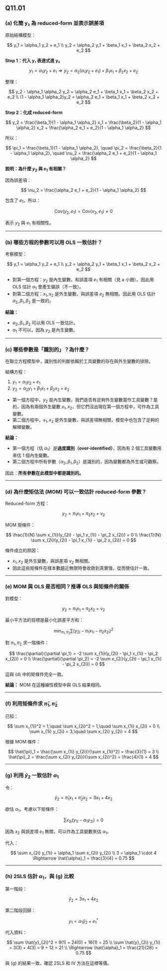 ## Q11.01

### (a) 化簡 y₂ 為 reduced-form 並表示誤差項

原始結構模型：

$$
y_1 = \alpha_1 y_2 + e_1 \\
y_2 = \alpha_2 y_1 + \beta_1 x_1 + \beta_2 x_2 + e_2
$$

**Step 1：代入 y₁ 表達式進 y₂**

$$
y_1 = \alpha_1 y_2 + e_1 
\Rightarrow y_2 = \alpha_2 (\alpha_1 y_2 + e_1) + \beta_1 x_1 + \beta_2 x_2 + e_2
$$

整理：

$$
y_2 - \alpha_1 \alpha_2 y_2 = \alpha_2 e_1 + \beta_1 x_1 + \beta_2 x_2 + e_2 \\
(1 - \alpha_1 \alpha_2)y_2 = \alpha_2 e_1 + \beta_1 x_1 + \beta_2 x_2 + e_2
$$

**Step 2：化成 reduced-form**

$$
y_2 = \frac{\beta_1}{1 - \alpha_1 \alpha_2} x_1 + \frac{\beta_2}{1 - \alpha_1 \alpha_2} x_2 + \frac{\alpha_2 e_1 + e_2}{1 - \alpha_1 \alpha_2}
$$

所以：

$$
\pi_1 = \frac{\beta_1}{1 - \alpha_1 \alpha_2}, \quad \pi_2 = \frac{\beta_2}{1 - \alpha_1 \alpha_2}, \quad \nu_2 = \frac{\alpha_2 e_1 + e_2}{1 - \alpha_1 \alpha_2}
$$

**說明：為什麼 $y_2$ 與 $e_1$ 有相關？**

因為誤差項：

$$
\nu_2 = \frac{\alpha_2 e_1 + e_2}{1 - \alpha_1 \alpha_2}
$$

包含了 $e_1$，所以：

$$
\text{Cov}(y_2, e_1) = \text{Cov}(\nu_2, e_1) \neq 0
$$

表示 $y_2$ 與 $e_1$ 有相關性。

---

### (b) 哪些方程的參數可以用 OLS 一致估計？

考察模型：

$$
y_1 = \alpha_1 y_2 + e_1 \\
y_2 = \alpha_2 y_1 + \beta_1 x_1 + \beta_2 x_2 + e_2
$$

* 對第一個方程：$y_2$ 是內生變數，和誤差項 $e_1$ 有相關（見 a 小題）。因此用 OLS 估計 $\alpha_1$ 會產生偏誤（不一致）。
* 對第二個方程：$x_1, x_2$ 是外生變數，與誤差項 $e_2$ 無相關。因此用 OLS 估計 $\alpha_2, \beta_1, \beta_2$ 是一致的。

**結論：**

* $\alpha_2, \beta_1, \beta_2$ 可以用 OLS 一致估計。
* $\alpha_1$ 不可以，因為 $y_2$ 是內生變數。

---

### (c) 哪些參數是「識別的」？為什麼？

在聯立方程模型中，識別性的判斷依賴於工具變數的存在與外生變數的排除。

結構方程：

1. $y_1 = \alpha_1 y_2 + e_1$
2. $y_2 = \alpha_2 y_1 + \beta_1 x_1 + \beta_2 x_2 + e_2$

* 第一個方程中，$y_2$ 是內生變數，我們是否有足夠外生變數當作工具變數？是的，因為有兩個外生變數 $x_1, x_2$，但它們沒出現在第一個方程中，可作為工具變數。
* 第二個方程中，$x_1, x_2$ 是外生變數，與誤差項無相關，模型中也包含了足夠的解釋變數。

**結論：**

* 第一個方程（估 $\alpha_1$）是**過度識別（over-identified）**，因為有 2 個工具變數用來估 1 個內生變數。
* 第二個方程中所有參數（$\alpha_2, \beta_1, \beta_2$）是識別的，因為變數都為外生或可觀察。

因此：**所有參數在此模型中都是識別的。**

---

### (d) 為什麼矩估法 (MOM) 可以一致估計 reduced-form 參數？

Reduced-form 方程：

$$
y_2 = \pi_1 x_1 + \pi_2 x_2 + \nu_2
$$

MOM 矩條件：

$$
\frac{1}{N} \sum x_{1i}(y_{2i} - \pi_1 x_{1i} - \pi_2 x_{2i}) = 0 \\
\frac{1}{N} \sum x_{2i}(y_{2i} - \pi_1 x_{1i} - \pi_2 x_{2i}) = 0
$$

條件成立的原因：

* $x_1, x_2$ 是外生變數，與誤差項 $\nu_2$ 無相關。
* 因此這些矩條件在樣本數趨近無限時會收斂到真實值，從而使估計一致。

---

### (e) MOM 與 OLS 是否相同？推導 OLS 與矩條件的關係

對模型：

$$
y_2 = \pi_1 x_1 + \pi_2 x_2 + \nu_2
$$

最小平方法的目標是最小化誤差平方和：

$$
\min_{\pi_1, \pi_2} \sum (y_{2i} - \pi_1 x_{1i} - \pi_2 x_{2i})^2
$$

對 $\pi_1, \pi_2$ 求一階條件：

$$
\frac{\partial}{\partial \pi_1} = -2 \sum x_{1i}(y_{2i} - \pi_1 x_{1i} - \pi_2 x_{2i}) = 0 \\
\frac{\partial}{\partial \pi_2} = -2 \sum x_{2i}(y_{2i} - \pi_1 x_{1i} - \pi_2 x_{2i}) = 0
$$

這與 (d) 中的矩條件完全一致。

**結論：** MOM 在這種線性模型中與 OLS 結果相同。

---

### (f) 利用矩條件求 $\hat{\pi}_1, \hat{\pi}_2$

已知：

$$
\sum x_{1i}^2 = 1,\quad \sum x_{2i}^2 = 1,\quad \sum x_{1i} x_{2i} = 0 \\
\sum x_{1i} y_{2i} = 3,\quad \sum x_{2i} y_{2i} = 4
$$

根據 MOM 條件：

$$
\hat{\pi}_1 = \frac{\sum x_{1i} y_{2i}}{\sum x_{1i}^2} = \frac{3}{1} = 3 \\
\hat{\pi}_2 = \frac{\sum x_{2i} y_{2i}}{\sum x_{2i}^2} = \frac{4}{1} = 4
$$

---

### (g) 利用 $\hat{y}_2$ 一致估計 $\alpha_1$

令：

$$
\hat{y}_2 = \hat{\pi}_1 x_1 + \hat{\pi}_2 x_2 = 3x_1 + 4x_2
$$

欲估 $\alpha_1$，考慮以下矩條件：

$$
\sum x_{2i}(y_{1i} - \alpha_1 y_{2i}) = 0
$$

因為 $x_2$ 與誤差項 $e_1$ 無關，可以作為工具變數來估 $\alpha_1$。

代入：

$$
\sum x_{2i} y_{1i} = \alpha_1 \sum x_{2i} y_{2i} \\
3 = \alpha_1 \cdot 4 \Rightarrow \hat{\alpha}_1 = \frac{3}{4} = 0.75
$$

---

### (h) 2SLS 估計 $\alpha_1$，與 (g) 比較

第一階段：

$$
\hat{y}_2 = 3x_1 + 4x_2
$$

第二階段回歸：

$$
y_1 = \alpha_1 \hat{y}_2 + e_1^*
$$

代入資料：

$$
\sum \hat{y}_{2i}^2 = 9(1) + 24(0) + 16(1) = 25 \\
\sum \hat{y}_{2i} y_{1i} = 3(3) + 4(3) = 9 + 12 = 21 \\
\Rightarrow \hat{\alpha}_1 = \frac{21}{28} = 0.75
$$

與 (g) 的結果一致，確認 2SLS 和 IV 方法在這裡等價。
